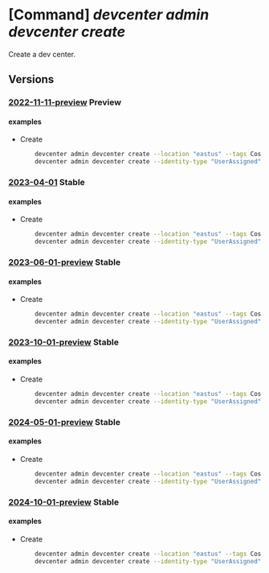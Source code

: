 # [Command] _devcenter admin devcenter create_

Create a dev center.

## Versions

### [2022-11-11-preview](/Resources/mgmt-plane/L3N1YnNjcmlwdGlvbnMve30vcmVzb3VyY2Vncm91cHMve30vcHJvdmlkZXJzL21pY3Jvc29mdC5kZXZjZW50ZXIvZGV2Y2VudGVycy97fQ==/2022-11-11-preview.xml) **Preview**

<!-- mgmt-plane /subscriptions/{}/resourcegroups/{}/providers/microsoft.devcenter/devcenters/{} 2022-11-11-preview -->

#### examples

- Create
    ```bash
        devcenter admin devcenter create --location "eastus" --tags CostCode="12345" --name "Contoso" --resource-group "rg1"
        devcenter admin devcenter create --identity-type "UserAssigned" --user-assigned-identities "{\\"/subscriptions/00000000-0000-0000-0000-000000000000/resourcegroups/identityGroup/providers/Microsoft.ManagedIdentity/userAssignedIdentities/testidentity1\\":{}}" --location "eastus" --tags CostCode="12345" --name "Contoso" --resource-group "rg1"
    ```

### [2023-04-01](/Resources/mgmt-plane/L3N1YnNjcmlwdGlvbnMve30vcmVzb3VyY2Vncm91cHMve30vcHJvdmlkZXJzL21pY3Jvc29mdC5kZXZjZW50ZXIvZGV2Y2VudGVycy97fQ==/2023-04-01.xml) **Stable**

<!-- mgmt-plane /subscriptions/{}/resourcegroups/{}/providers/microsoft.devcenter/devcenters/{} 2023-04-01 -->

#### examples

- Create
    ```bash
        devcenter admin devcenter create --location "eastus" --tags CostCode="12345" --name "Contoso" --resource-group "rg1"
        devcenter admin devcenter create --identity-type "UserAssigned" --user-assigned-identities "{\\"/subscriptions/00000000-0000-0000-0000-000000000000/resourcegroups/identityGroup/providers/Microsoft.ManagedIdentity/userAssignedIdentities/testidentity1\\":{}}" --location "eastus" --tags CostCode="12345" --name "Contoso" --resource-group "rg1"
    ```

### [2023-06-01-preview](/Resources/mgmt-plane/L3N1YnNjcmlwdGlvbnMve30vcmVzb3VyY2Vncm91cHMve30vcHJvdmlkZXJzL21pY3Jvc29mdC5kZXZjZW50ZXIvZGV2Y2VudGVycy97fQ==/2023-06-01-preview.xml) **Stable**

<!-- mgmt-plane /subscriptions/{}/resourcegroups/{}/providers/microsoft.devcenter/devcenters/{} 2023-06-01-preview -->

#### examples

- Create
    ```bash
        devcenter admin devcenter create --location "eastus" --tags CostCode="12345" --name "Contoso" --resource-group "rg1"
        devcenter admin devcenter create --identity-type "UserAssigned" --user-assigned-identities "{\\"/subscriptions/00000000-0000-0000-0000-000000000000/resourcegroups/identityGroup/providers/Microsoft.ManagedIdentity/userAssignedIdentities/testidentity1\\":{}}" --location "eastus" --tags CostCode="12345" --name "Contoso" --resource-group "rg1"
    ```

### [2023-10-01-preview](/Resources/mgmt-plane/L3N1YnNjcmlwdGlvbnMve30vcmVzb3VyY2Vncm91cHMve30vcHJvdmlkZXJzL21pY3Jvc29mdC5kZXZjZW50ZXIvZGV2Y2VudGVycy97fQ==/2023-10-01-preview.xml) **Stable**

<!-- mgmt-plane /subscriptions/{}/resourcegroups/{}/providers/microsoft.devcenter/devcenters/{} 2023-10-01-preview -->

#### examples

- Create
    ```bash
        devcenter admin devcenter create --location "eastus" --tags CostCode="12345" --name "Contoso" --resource-group "rg1"
        devcenter admin devcenter create --identity-type "UserAssigned" --user-assigned-identities "{\\"/subscriptions/00000000-0000-0000-0000-000000000000/resourcegroups/identityGroup/providers/Microsoft.ManagedIdentity/userAssignedIdentities/testidentity1\\":{}}" --location "eastus" --tags CostCode="12345" --name "Contoso" --resource-group "rg1"
    ```

### [2024-05-01-preview](/Resources/mgmt-plane/L3N1YnNjcmlwdGlvbnMve30vcmVzb3VyY2Vncm91cHMve30vcHJvdmlkZXJzL21pY3Jvc29mdC5kZXZjZW50ZXIvZGV2Y2VudGVycy97fQ==/2024-05-01-preview.xml) **Stable**

<!-- mgmt-plane /subscriptions/{}/resourcegroups/{}/providers/microsoft.devcenter/devcenters/{} 2024-05-01-preview -->

#### examples

- Create
    ```bash
        devcenter admin devcenter create --location "eastus" --tags CostCode="12345" --name "Contoso" --resource-group "rg1"
        devcenter admin devcenter create --identity-type "UserAssigned" --user-assigned-identities "{\\"/subscriptions/00000000-0000-0000-0000-000000000000/resourcegroups/identityGroup/providers/Microsoft.ManagedIdentity/userAssignedIdentities/testidentity1\\":{}}" --location "eastus" --tags CostCode="12345" --name "Contoso" --resource-group "rg1"
    ```

### [2024-10-01-preview](/Resources/mgmt-plane/L3N1YnNjcmlwdGlvbnMve30vcmVzb3VyY2Vncm91cHMve30vcHJvdmlkZXJzL21pY3Jvc29mdC5kZXZjZW50ZXIvZGV2Y2VudGVycy97fQ==/2024-10-01-preview.xml) **Stable**

<!-- mgmt-plane /subscriptions/{}/resourcegroups/{}/providers/microsoft.devcenter/devcenters/{} 2024-10-01-preview -->

#### examples

- Create
    ```bash
        devcenter admin devcenter create --location "eastus" --tags CostCode="12345" --name "Contoso" --resource-group "rg1"
        devcenter admin devcenter create --identity-type "UserAssigned" --user-assigned-identities "{\\"/subscriptions/00000000-0000-0000-0000-000000000000/resourcegroups/identityGroup/providers/Microsoft.ManagedIdentity/userAssignedIdentities/testidentity1\\":{}}" --location "eastus" --tags CostCode="12345" --name "Contoso" --resource-group "rg1"
    ```
